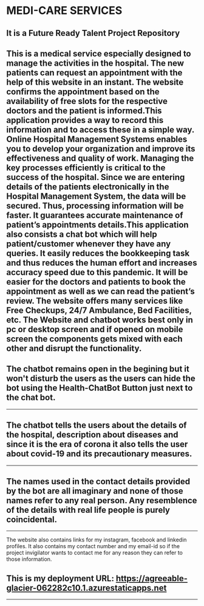 # MEDI-CARE SERVICES

It is  a **Future Ready Talent Project Repository** 
---
This is a medical service especially designed to manage the activities in the hospital. The new patients can request an appointment with the help of this website in an instant. The website confirms the appointment based on the availability of free slots for the respective doctors and the patient is informed.This application provides a way to record this information and to access these in a simple way. Online Hospital Management Systems enables you to develop your organization and improve its effectiveness and quality of work. Managing the key processes efficiently is critical to the success of the hospital. Since we are entering details of the patients electronically in the Hospital Management System, the data will be secured. Thus, processing information will be faster. It guarantees accurate maintenance of patient’s appointments details.This application also consists a chat bot which will help patient/customer whenever they have any queries. It easily reduces the bookkeeping task and thus reduces the human effort and increases accuracy speed due to this pandemic. It will be easier for the doctors and patients to book the appointment as well as we can read the patient’s review. The website offers many services like Free Checkups, 24/7 Ambulance, Bed Facilities, etc.
The Website and chatbot works best only in pc or desktop screen and if opened on mobile screen the components gets mixed with each other and disrupt the functionality. 
---
The chatbot remains open in the begining but it won't disturb the users as the users can hide the bot using the **Health-ChatBot Button** just next to the chat bot.<br>
---

---
The chatbot tells the users about the details of the hospital, description about diseases and since it is the era of corona it also tells the user about covid-19 and its precautionary measures.
---
---
The names used in the contact details provided by the bot are all imaginary and none of those names refer to any real person. Any resemblence of the details with real life people is purely coincidental.
---
---
The website also contains links for my instagram, facebook and linkedin profiles. It also contains my contact number and my email-id so if the project invigilator wants to contact me for any reason they can refer to those information.

This is my deployment URL: https://agreeable-glacier-062282c10.1.azurestaticapps.net
---
---
